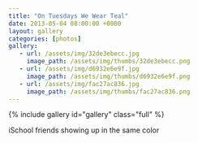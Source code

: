 ```yaml
---
title: "On Tuesdays We Wear Teal"
date: 2013-05-04 08:00:00 +0000
layout: gallery
categories: [photos]
gallery:
   - url: /assets/img/32de3ebecc.jpg
     image_path: /assets/img/thumbs/32de3ebecc.png
   - url: /assets/img/d6932e6e9f.jpg
     image_path: /assets/img/thumbs/d6932e6e9f.png
   - url: /assets/img/fac27ac836.jpg
     image_path: /assets/img/thumbs/fac27ac836.png
---
```

{% include gallery id="gallery" class="full" %}

iSchool friends showing up in the same color
